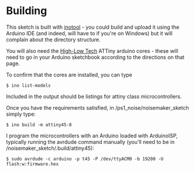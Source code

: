 Building
=======

This sketch is built with [inotool](http://inotool.org/) - you could build and upload it using the Arduino IDE (and indeed, will have to if you're on Windows) but it will complain about the directory structure.

You will also need the [High-Low Tech](http://highlowtech.org/?p=1695) ATTiny arduino cores - these will need to go in your Arduino sketchbook according to the directions on that page.

To confirm that the cores are installed, you can type 

    $ ino list-models

Included in the output should be listings for attiny class microcontrollers.

Once you have the requirements satisfied, in /ps1_noise/noisemaker_sketch simply type:

    $ ino build -m attiny45-8

I program the microcontrollers with an Arduino loaded with ArduinoISP, typically running the avrdude command manually (you'll need to be in /noisemaker_sketch/.build/attiny45):

    $ sudo avrdude -c arduino -p t45 -P /dev/ttyACM0 -b 19200 -U flash:w:firmware.hex
